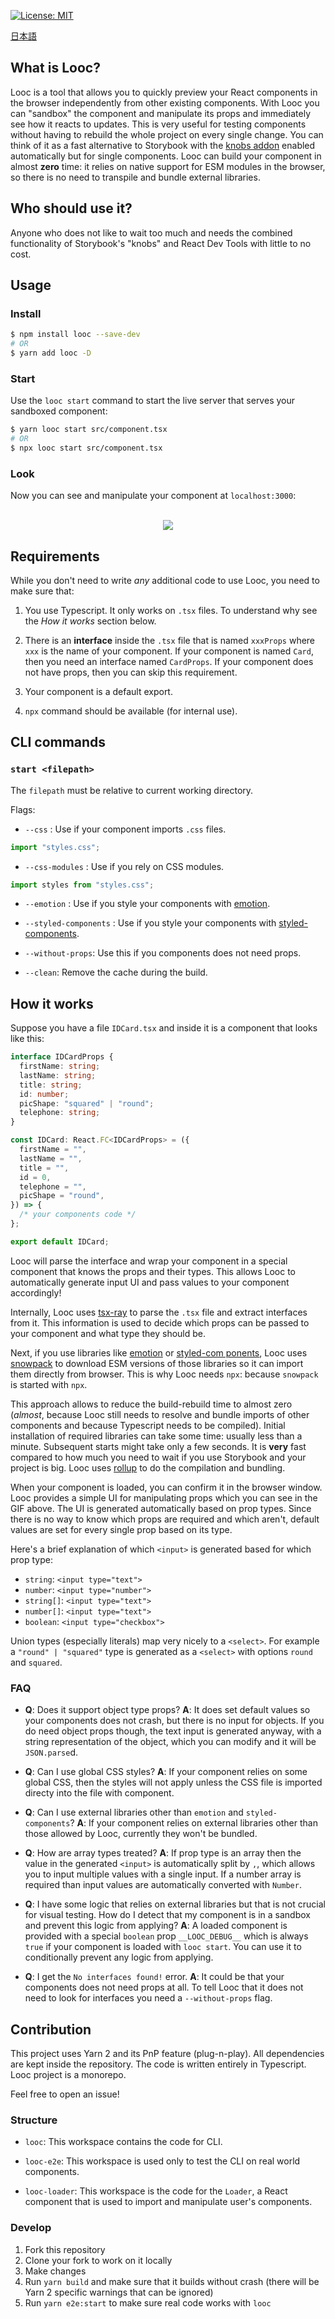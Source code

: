 [![License: MIT](https://img.shields.io/badge/License-MIT-yellow.svg)](https://opensource.org/licenses/MIT)

[日本語](./README.ja.md)

## What is Looc?

Looc is a tool that allows you to quickly preview your React components in the browser independently from other existing components. With Looc you can "sandbox" the component and manipulate its props and immediately see how it reacts to updates. This is very useful for testing components without having to rebuild the whole project on every single change. You can think of it as a fast alternative to Storybook with the [knobs addon](https://github.com/storybookjs/storybook/tree/master/addons/knobs) enabled automatically but for single components. Looc can build your component in almost **zero** time: it relies on native support for ESM modules in the browser, so there is no need to transpile and bundle external libraries.

## Who should use it?

Anyone who does not like to wait too much and needs the combined functionality of Storybook's "knobs" and React Dev Tools with little to no cost.

## Usage

### Install

```bash
$ npm install looc --save-dev
# OR
$ yarn add looc -D
```

### Start

Use the `looc start` command to start the live server that serves your sandboxed component:

```bash
$ yarn looc start src/component.tsx
# OR
$ npx looc start src/component.tsx
```

### Look

Now you can see and manipulate your component at `localhost:3000`:
<br>
<br>

<p align="center"><img src="./assets/looc.gif" /></p>

## Requirements

While you don't need to write _any_ additional code to use Looc, you need to make sure that:

1. You use Typescript. It only works on `.tsx` files. To understand why see the _How it works_ section below.

2. There is an **interface** inside the `.tsx` file that is named `xxxProps` where `xxx` is the name of your component. If your component is named `Card`, then you need an interface named `CardProps`. If your component does not have props, then you can skip this requirement.

3. Your component is a default export.

4. `npx` command should be available (for internal use).

## CLI commands

### `start <filepath>`

The `filepath` must be relative to current working directory.

Flags:

- `--css` : Use if your component imports `.css` files.

```javascript
import "styles.css";
```

- `--css-modules` : Use if you rely on CSS modules.

```javascript
import styles from "styles.css";
```

- `--emotion` : Use if you style your components with [emotion](https://github.com/emotion-js/emotion).

* `--styled-components` : Use if you style your components with [styled-components](https://github.com/styled-components/styled-components).

- `--without-props`: Use this if you components does not need props.

* `--clean`: Remove the cache during the build.

## How it works

Suppose you have a file `IDCard.tsx` and inside it is a component that looks like this:

```typescript
interface IDCardProps {
  firstName: string;
  lastName: string;
  title: string;
  id: number;
  picShape: "squared" | "round";
  telephone: string;
}

const IDCard: React.FC<IDCardProps> = ({
  firstName = "",
  lastName = "",
  title = "",
  id = 0,
  telephone = "",
  picShape = "round",
}) => {
  /* your components code */
};

export default IDCard;
```

Looc will parse the interface and wrap your component in a special component that knows the props and their types. This allows Looc to automatically generate input UI and pass values to your component accordingly!

Internally, Looc uses [tsx-ray](https://github.com/jlkiri/tsx-ray) to parse the `.tsx` file and extract interfaces from it. This information is used to decide which props can be passed to your component and what type they should be.

Next, if you use libraries like [emotion](https://github.com/emotion-js/emotion) or [styled-com ponents](https://github.com/styled-components/styled-components), Looc uses [snowpack](https://github.com/pikapkg/snowpack) to download ESM versions of those libraries so it can import them directly from browser. This is why Looc needs `npx`: because `snowpack` is started with `npx`.

This approach allows to reduce the build-rebuild time to almost zero (_almost_, because Looc still needs to resolve and bundle imports of other components and because Typescript needs to be compiled). Initial installation of required libraries can take some time: usually less than a minute. Subsequent starts might take only a few seconds. It is **very** fast compared to how much you need to wait if you use Storybook and your project is big. Looc uses [rollup](https://github.com/rollup/rollup) to do the compilation and bundling.

When your component is loaded, you can confirm it in the browser window. Looc provides a simple UI for manipulating props which you can see in the GIF above. The UI is generated automatically based on prop types. Since there is no way to know which props are required and which aren't, default values are set for every single prop based on its type.

Here's a brief explanation of which `<input>` is generated based for which prop type:

- `string`: `<input type="text">`
- `number`: `<input type="number">`
- `string[]`: `<input type="text">`
- `number[]`: `<input type="text">`
- `boolean`: `<input type="checkbox">`

Union types (especially literals) map very nicely to a `<select>`. For example a `"round" | "squared"` type is generated as a `<select>` with options `round` and `squared`.

### FAQ

- **Q**: Does it support object type props?
  **A**: It does set default values so your components does not crash, but there is no input for objects. If you do need object props though, the text input is generated anyway, with a string representation of the object, which you can modify and it will be `JSON.parse`d.

- **Q**: Can I use global CSS styles?
  **A**: If your component relies on some global CSS, then the styles will not apply unless the CSS file is imported directy into the file with component.

* **Q**: Can I use external libraries other than `emotion` and `styled-components`?
  **A**: If your component relies on external libraries other than those allowed by Looc, currently they won't be bundled.

- **Q**: How are array types treated?
  **A**: If prop type is an array then the value in the generated `<input>` is automatically split by `,`, which allows you to input multiple values with a single input. If a number array is required than input values are automatically converted with `Number`.

* **Q**: I have some logic that relies on external libraries but that is not crucial for visual testing. How do I detect that my component is in a sandbox and prevent this logic from applying?
  **A**: A loaded component is provided with a special `boolean` prop `__LOOC_DEBUG__` which is always `true` if your component is loaded with `looc start`. You can use it to conditionally prevent any logic from applying.

- **Q**: I get the `No interfaces found!` error.
  **A**: It could be that your components does not need props at all. To tell Looc that it does not need to look for interfaces you need a `--without-props` flag.

## Contribution

This project uses Yarn 2 and its PnP feature (plug-n-play). All dependencies are kept inside the repository. The code is written entirely in Typescript. Looc project is a monorepo.

Feel free to open an issue!

### Structure

- `looc`: This workspace contains the code for CLI.

* `looc-e2e`: This workspace is used only to test the CLI on real world components.

- `looc-loader`: This workspace is the code for the `Loader`, a React component that is used to import and manipulate user's components.

### Develop

1. Fork this repository
2. Clone your fork to work on it locally
3. Make changes
4. Run `yarn build` and make sure that it builds without crash (there will be Yarn 2 specific warnings that can be ignored)
5. Run `yarn e2e:start` to make sure real code works with `looc`
